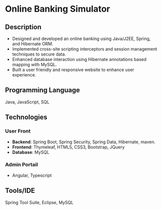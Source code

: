 # Online Banking Simulator

## Description

* Designed and developed an online banking using Java/J2EE, Spring, and Hibernate ORM.
* Implemented cross-site scripting interceptors and session management techniques to secure data.
* Enhanced database interaction using Hibernate annotations based mapping with MySQL.
* Built a user friendly and responsive website to enhance user experience.

## Programming Language

Java, JavaScript, SQL

## Technologies

### User Front

* **Backend**: Spring Boot, Spring Security, Spring Data, Hibernate, maven.
* **Frontend**: Thymeleaf, HTML5, CSS3, Bootstrap, JQuery
* **Database**: MySQL

### Admin Portail

* Angular, Typescript

## Tools/IDE

Spring Tool Suite, Eclipse, MySQL
